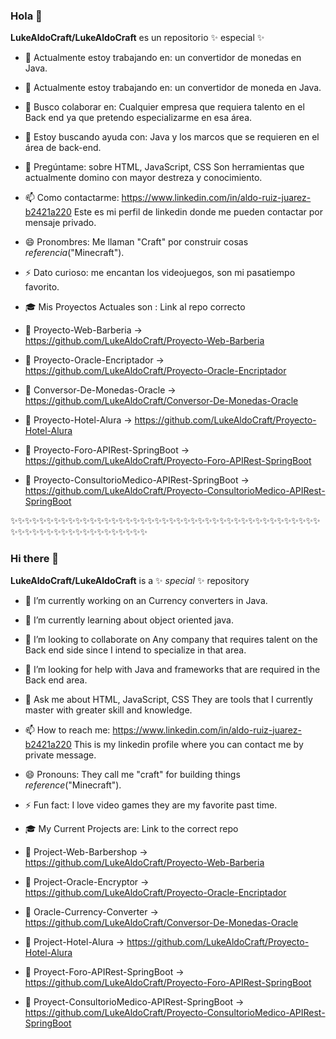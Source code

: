 ### Hola 👋

**LukeAldoCraft/LukeAldoCraft** es un repositorio ✨ especial ✨ 


-  🔭  Actualmente estoy trabajando en: un convertidor de monedas en Java.

-  🌱  Actualmente estoy trabajando en: un convertidor de moneda en Java. 

-  👯  Busco colaborar en: Cualquier empresa que requiera talento en el Back end ya que pretendo especializarme en esa área.

-  🤔  Estoy buscando ayuda con: Java y los marcos que se requieren en el área de back-end.

-  💬  Pregúntame: sobre HTML, JavaScript, CSS Son herramientas que actualmente domino con mayor destreza y conocimiento.

-  📫  Como contactarme: https://www.linkedin.com/in/aldo-ruiz-juarez-b2421a220 Este es mi perfil de linkedin donde me pueden contactar por mensaje privado.

-  😄  Pronombres: Me llaman "Craft" por construir cosas *referencia*("Minecraft").

-  ⚡  Dato curioso: me encantan los videojuegos, son mi pasatiempo favorito.
  
-  🎓  Mis Proyectos Actuales son :  Link al repo correcto
  
-  🏁  Proyecto-Web-Barberia -> https://github.com/LukeAldoCraft/Proyecto-Web-Barberia
  
-  🏁  Proyecto-Oracle-Encriptador ->  https://github.com/LukeAldoCraft/Proyecto-Oracle-Encriptador
  
-  🏁  Conversor-De-Monedas-Oracle -> https://github.com/LukeAldoCraft/Conversor-De-Monedas-Oracle

-  🏁  Proyecto-Hotel-Alura -> https://github.com/LukeAldoCraft/Proyecto-Hotel-Alura

-  🏁  Proyecto-Foro-APIRest-SpringBoot -> https://github.com/LukeAldoCraft/Proyecto-Foro-APIRest-SpringBoot

-  🏁  Proyecto-ConsultorioMedico-APIRest-SpringBoot -> https://github.com/LukeAldoCraft/Proyecto-ConsultorioMedico-APIRest-SpringBoot
                                     

✨✨✨✨✨✨✨✨✨✨✨✨✨✨✨✨✨✨✨✨✨✨✨✨✨✨✨✨✨✨✨✨✨✨✨✨✨✨✨✨✨✨✨✨✨✨✨✨✨✨✨✨✨✨✨✨✨✨✨✨✨✨

### Hi there 👋

**LukeAldoCraft/LukeAldoCraft** is a ✨ _special_ ✨ repository 


-  🔭  I’m currently working on an Currency converters in Java.

-  🌱  I’m currently learning about object oriented java. 

-  👯  I’m looking to collaborate on Any company that requires talent on the Back end side since I intend to specialize in that area.

-  🤔  I’m looking for help with Java and frameworks that are required in the Back end area.

-  💬  Ask me about HTML, JavaScript, CSS  They are tools that I currently master with greater skill and knowledge.

-  📫  How to reach me: https://www.linkedin.com/in/aldo-ruiz-juarez-b2421a220 This is my linkedin profile where you can contact me by private message.

-  😄  Pronouns: They call me "craft" for building things  *reference*("Minecraft").

-  ⚡   Fun fact:  I love video games they are my favorite past time.
  
-   🎓    My Current Projects are: Link to the correct repo
  
-   🏁  Project-Web-Barbershop -> https://github.com/LukeAldoCraft/Proyecto-Web-Barberia
  
-   🏁   Project-Oracle-Encryptor -> https://github.com/LukeAldoCraft/Proyecto-Oracle-Encriptador 
  
-   🏁  Oracle-Currency-Converter -> https://github.com/LukeAldoCraft/Conversor-De-Monedas-Oracle

-   🏁  Project-Hotel-Alura -> https://github.com/LukeAldoCraft/Proyecto-Hotel-Alura

-   🏁  Proyect-Foro-APIRest-SpringBoot -> https://github.com/LukeAldoCraft/Proyecto-Foro-APIRest-SpringBoot

-   🏁  Proyect-ConsultorioMedico-APIRest-SpringBoot -> https://github.com/LukeAldoCraft/Proyecto-ConsultorioMedico-APIRest-SpringBoot



